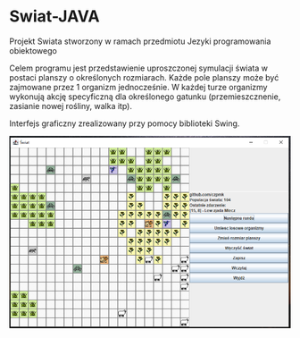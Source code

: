 # Swiat-JAVA
Projekt Swiata stworzony w ramach przedmiotu Jezyki programowania obiektowego

Celem programu jest przedstawienie uproszczonej symulacji świata w postaci planszy o określonych rozmiarach. 
Każde pole planszy może być zajmowane przez 1 organizm jednocześnie. W każdej turze organizmy wykonują akcję
specyficzną dla określonego gatunku (przemieszcznenie, zasianie nowej rośliny, walka itp). 

Interfejs graficzny zrealizowany przy pomocy biblioteki Swing.

![alt text](https://github.com/czpmk/Swiat-JAVA/blob/master/gui.png?raw=true "Podgląd")
